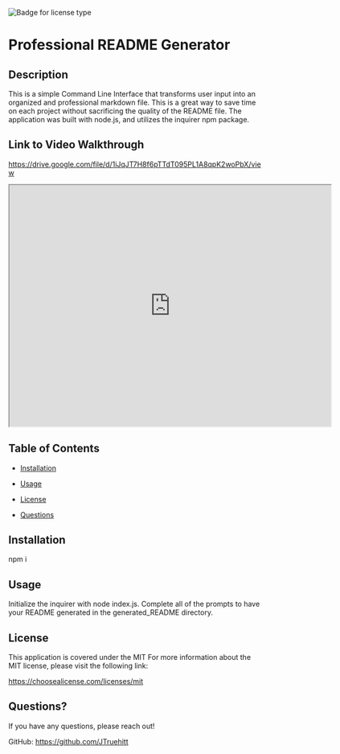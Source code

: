 
  ![Badge for license type](https://img.shields.io/badge/license-MIT-green)


  # Professional README Generator

  ## Description
   This is a simple Command Line Interface that transforms user input into an organized and professional markdown file. This is a great way to save time on each project without sacrificing the quality of the README file. The application was built with node.js, and utilizes the inquirer npm package. 

  ## Link to Video Walkthrough
  https://drive.google.com/file/d/1iJqJT7H8f6pTTdT095PL1A8qpK2woPbX/view
  
  <iframe src="https://drive.google.com/file/d/1iJqJT7H8f6pTTdT095PL1A8qpK2woPbX/preview" width="640" height="480"></iframe>
  
  ## Table of Contents
  
  * [Installation](#installation)
  
  * [Usage](#usage)
  
  * [License](#license)
  
  * [Questions](#questions)
  
  ## Installation
  npm i
  
  ## Usage
  Initialize the inquirer with node index.js. Complete all of the prompts to have your README generated in the generated_README directory. 
  
## License
This application is covered under the MIT
For more information about the MIT license, please visit the following link:

  https://choosealicense.com/licenses/mit

  ## Questions?
  If you have any questions, please reach out!
  
GitHub: https://github.com/JTruehitt
